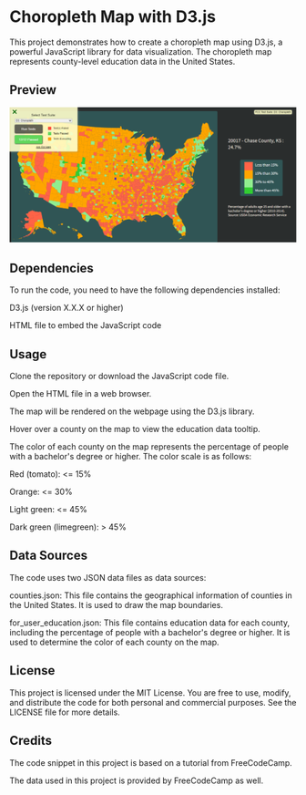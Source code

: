# Choropleth Map with D3.js
This project demonstrates how to create a choropleth map using D3.js, a powerful JavaScript library for data visualization. The choropleth map represents county-level education data in the United States.
## Preview
![Preview](ChoroplethMap.png)

## Dependencies
To run the code, you need to have the following dependencies installed:

D3.js (version X.X.X or higher)

HTML file to embed the JavaScript code

## Usage
Clone the repository or download the JavaScript code file.

Open the HTML file in a web browser.

The map will be rendered on the webpage using the D3.js library.

Hover over a county on the map to view the education data tooltip.

The color of each county on the map represents the percentage of people with a bachelor's degree or higher. The color scale is as follows:

Red (tomato): <= 15%

Orange: <= 30%

Light green: <= 45%

Dark green (limegreen): > 45%

## Data Sources
The code uses two JSON data files as data sources:

counties.json: This file contains the geographical information of counties in the United States. 
It is used to draw the map boundaries.

for_user_education.json: This file contains education data for each county, including the percentage of people with a bachelor's degree or higher. It is used to determine the color of each county on the map.

## License
This project is licensed under the MIT License. You are free to use, modify, and distribute the code for both personal and commercial purposes. See the LICENSE file for more details.

## Credits
The code snippet in this project is based on a tutorial from FreeCodeCamp.

The data used in this project is provided by FreeCodeCamp as well.
